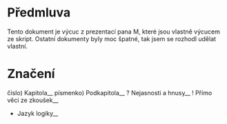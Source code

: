 # Předmluva
Tento dokument je výcuc z prezentací pana M, které jsou vlastně výcucem ze skript. Ostatní dokumenty byly moc špatné, tak jsem se rozhodl udělat vlastní.

# Značení
číslo) Kapitola__
písmenko) Podkapitola__
? Nejasnosti a hnusy__
! Přímo věci ze zkoušek__
* Jazyk logiky__
